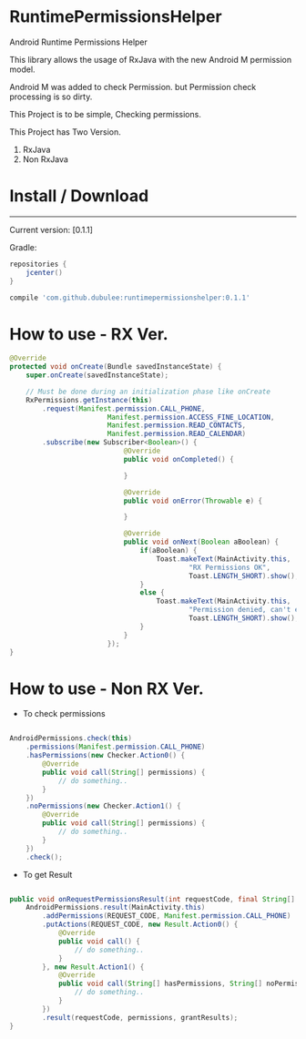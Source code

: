 # RuntimePermissionsHelper
Android Runtime Permissions Helper

This library allows the usage of RxJava with the new Android M permission model.

Android M was added to check Permission.
but Permission check processing is so dirty.

This Project is to be simple, Checking permissions.

This Project has Two Version.

1. RxJava 
2. Non RxJava


# Install / Download
--------

Current version: [0.1.1]

Gradle:
```groovy
repositories {
    jcenter()
}

compile 'com.github.dubulee:runtimepermissionshelper:0.1.1'
```

# How to use - RX Ver.


```java
@Override
protected void onCreate(Bundle savedInstanceState) {
    super.onCreate(savedInstanceState);

    // Must be done during an initialization phase like onCreate
    RxPermissions.getInstance(this)
        .request(Manifest.permission.CALL_PHONE,
                        Manifest.permission.ACCESS_FINE_LOCATION,
                        Manifest.permission.READ_CONTACTS,
                        Manifest.permission.READ_CALENDAR)
        .subscribe(new Subscriber<Boolean>() {
                            @Override
                            public void onCompleted() {

                            }

                            @Override
                            public void onError(Throwable e) {

                            }

                            @Override
                            public void onNext(Boolean aBoolean) {
                                if(aBoolean) {
                                    Toast.makeText(MainActivity.this,
                                            "RX Permissions OK",
                                            Toast.LENGTH_SHORT).show();
                                }
                                else {
                                    Toast.makeText(MainActivity.this,
                                            "Permission denied, can't enable the camera ",
                                            Toast.LENGTH_SHORT).show();
                                }
                            }
                        });
}
```
  
# How to use - Non RX Ver.

* To check permissions

```java

AndroidPermissions.check(this)
    .permissions(Manifest.permission.CALL_PHONE)
    .hasPermissions(new Checker.Action0() {
        @Override
        public void call(String[] permissions) {
            // do something..
        }
    })
    .noPermissions(new Checker.Action1() {
        @Override
        public void call(String[] permissions) {
            // do something..
        }
    })
    .check();


```

* To get Result

```java

public void onRequestPermissionsResult(int requestCode, final String[] permissions, int[] grantResults) {
    AndroidPermissions.result(MainActivity.this)
        .addPermissions(REQUEST_CODE, Manifest.permission.CALL_PHONE)
        .putActions(REQUEST_CODE, new Result.Action0() {
            @Override
            public void call() {
                // do something..
            }
        }, new Result.Action1() {
            @Override
            public void call(String[] hasPermissions, String[] noPermissions) {
                // do something..
            }
        })
        .result(requestCode, permissions, grantResults);
}

```
